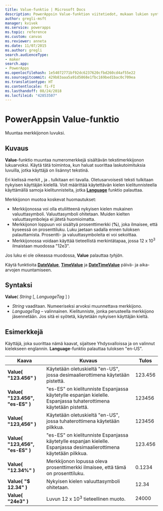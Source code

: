 ```yaml
---
title: Value-funktio | Microsoft Docs
description: PowerAppsin Value-funktion viitetiedot, mukaan lukien syntaksi
author: gregli-msft
manager: kvivek
ms.service: powerapps
ms.topic: reference
ms.custom: canvas
ms.reviewer: anneta
ms.date: 11/07/2015
ms.author: gregli
search.audienceType:
- maker
search.app:
- PowerApps
ms.openlocfilehash: 1e54072771bf92dc6237620cfbd260cd4af55e22
ms.sourcegitcommit: 429b83aaa5a91d5868e1fbc169bed1bac0c709ea
ms.translationtype: HT
ms.contentlocale: fi-FI
ms.lasthandoff: 08/24/2018
ms.locfileid: "42853507"
---
```

# <a name="value-function-in-powerapps"></a>PowerAppsin Value-funktio
Muuntaa merkkijonon luvuksi.

## <a name="description"></a>Kuvaus
**Value**-funktio muuntaa numeromerkkejä sisältävän tekstimerkkijonon lukuarvoksi. Käytä tätä toimintoa, kun haluat suorittaa laskutoimituksia luvuilla, jotka käyttäjä on lisännyt tekstinä.

Eri kielissä merkit **,** ja **.** tulkitaan eri tavalla.  Oletusarvoisesti teksti tulkitaan nykyisen käyttäjän kielellä.  Voit määrittää käytettävän kielen kielitunnisteella käyttämällä samoja kielitunnisteita, jotka **[Language](function-language.md)** funktio palauttaa.

Merkkijonon muotoa koskevat huomautukset:

* Merkkijonossa voi olla etuliitteenä nykyisen kielen mukainen valuuttasymboli.  Valuuttasymboli ohitetaan.  Muiden kielten valuuttasymboleja ei jätetä huomioimatta.
* Merkkijonon loppuun voi sisältyä prosenttimerkki (**%**), joka ilmaisee, että kyseessä on prosenttiluku.  Luku jaetaan sadalla ennen tuloksen palauttamista.  Prosentti- ja valuuttasymboleita ei voi sekoittaa.
* Merkkijonossa voidaan käyttää tieteellistä merkintätapaa, jossa 12 x 10<sup>3</sup> ilmaistaan muodossa "12e3".

Jos luku ei ole oikeassa muodossa, **Value** palauttaa *tyhjän*.

Käytä funktioita [**DateValue**](function-datevalue-timevalue.md), [**TimeValue**](function-datevalue-timevalue.md) ja [**DateTimeValue**](function-datevalue-timevalue.md) päivä- ja aika-arvojen muuntamiseen.

## <a name="syntax"></a>Syntaksi
**Value**( *String* [, *LanguageTag* ] )

* *String* vaaditaan. Numeeriseksi arvoksi muunnettava merkkijono.
* *LanguageTag* – valinnainen.  Kielitunniste, jonka perusteella merkkijono jäsennetään.  Jos sitä ei syötetä, käytetään nykyisen käyttäjän kieltä.

## <a name="examples"></a>Esimerkkejä
Käyttäjä, joka suorittaa nämä kaavat, sijaitsee Yhdysvalloissa ja on valinnut kielekseen englannin.  **Language**-funktio palauttaa tuloksen "en-US".

| Kaava | Kuvaus | Tulos |
| --- | --- | --- |
| **Value( "123.456" )** |Käytetään oletuskieltä "en-US", jossa desimaalierottimena käytetään pistettä. |123.456 |
| **Value( "123.456", "es-ES" )** |"es-ES" on kielitunniste Espanjassa käytetylle espanjan kielelle.  Espanjassa tuhaterottimena käytetään pistettä. |123456 |
| **Value( "123,456" )** |Käytetään oletuskieltä "en-US", jossa tuhaterottimena käytetään pilkkua. |123456 |
| **Value( "123,456", "es-ES" )** |"es-ES" on kielitunniste Espanjassa käytetylle espanjan kielelle.  Espanjassa desimaalierottimena käytetään pilkkua. |123.456 |
| **Value( "12.34%" )** |Merkkijonon lopussa oleva prosenttimerkki ilmaisee, että tämä on prosenttiluku. |0.1234 |
| **Value( "$ 12.34" )** |Nykyisen kielen valuuttasymboli ohitetaan. |12.34 |
| **Value( "24e3" )** |Luvun 12 x 10<sup>3</sup> tieteellinen muoto. |24000 |

